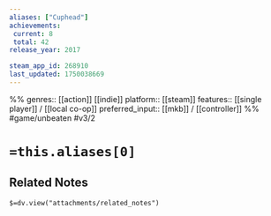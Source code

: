 ```yaml
---
aliases: ["Cuphead"]
achievements:
 current: 8
 total: 42
release_year: 2017

steam_app_id: 268910
last_updated: 1750038669
---
```

%%
genres:: [[action]] [[indie]]
platform:: [[steam]]
features:: [[single player]] / [[local co-op]]
preferred_input:: [[mkb]] / [[controller]]
%%
#game/unbeaten
#v3/2

# `=this.aliases[0]`
## Related Notes
`$=dv.view("attachments/related_notes")`